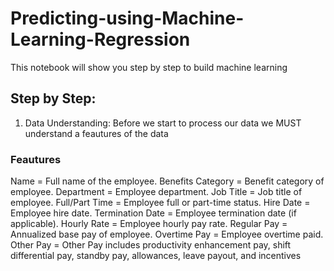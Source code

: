# Predicting-using-Machine-Learning-Regression
This notebook will show you step by step to build machine learning

## Step by Step:
1. Data Understanding: Before we start to process our data we MUST understand a feautures of the data
### Feautures
Name = Full name of the employee.
Benefits Category = Benefit category of employee.
Department = Employee department.
Job Title = Job title of employee.
Full/Part Time = Employee full or part-time status.
Hire Date = Employee hire date.
Termination Date = Employee termination date (if applicable).
Hourly Rate = Employee hourly pay rate.
Regular Pay = Annualized base pay of employee.
Overtime Pay = Employee overtime paid.
Other Pay = Other Pay includes productivity enhancement pay, shift differential pay, standby pay, allowances, leave payout, and incentives
